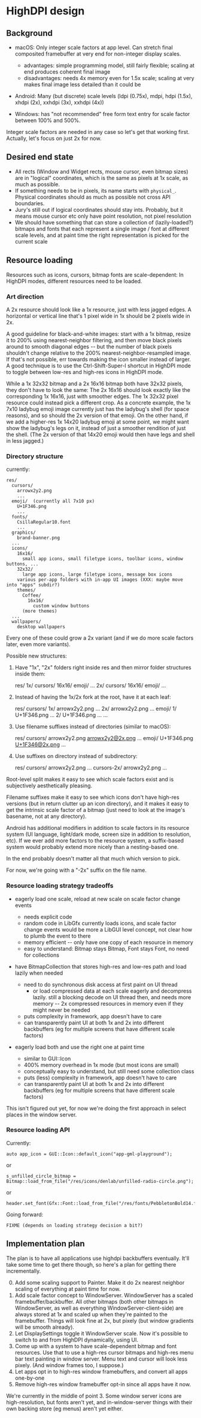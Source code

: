 # HighDPI design

## Background

-   macOS: Only integer scale factors at app level. Can stretch final composited framebuffer at very end for non-integer display scales.

    -   advantages: simple programming model, still fairly flexible; scaling at end produces coherent final image
    -   disadvantages: needs 4x memory even for 1.5x scale; scaling at very makes final image less detailed than it could be

-   Android: Many (but discrete) scale levels (ldpi (0.75x), mdpi, hdpi (1.5x), xhdpi (2x), xxhdpi (3x), xxhdpi (4x))

-   Windows: has "not recommended" free form text entry for scale factor between 100% and 500%.

Integer scale factors are needed in any case so let's get that working first. Actually, let's focus on just 2x for now.

## Desired end state

-   All rects (Window and Widget rects, mouse cursor, even bitmap sizes) are in "logical" coordinates, which is the same as pixels at 1x scale, as much as possible.
-   If something needs to be in pixels, its name starts with `physical_`. Physical coordinates should as much as possible not cross API boundaries.
-   Jury's still out if logical coordinates should stay ints. Probably, but it means mouse cursor etc only have point resolution, not pixel resolution
-   We should have something that can store a collection of (lazily-loaded?) bitmaps and fonts that each represent a single image / font at different scale levels, and at paint time the right representation is picked for the current scale

## Resource loading

Resources such as icons, cursors, bitmap fonts are scale-dependent: In HighDPI modes, different resources need to be loaded.

### Art direction

A 2x resource should look like a 1x resource, just with less jagged edges. A horizontal or vertical line that's 1 pixel wide in 1x should be 2 pixels wide in 2x.

A good guideline for black-and-white images: start with a 1x bitmap, resize it to 200% using nearest-neighbor filtering, and then move black pixels around to smooth diagonal edges -- but the number of black pixels shouldn't change relative to the 200% nearest-neighbor-resampled image. If that's not possible, err towards making the icon smaller instead of larger. A good technique is to use the Ctrl-Shift-Super-I shortcut in HighDPI mode to toggle between low-res and high-res icons in HighDPI mode.

While a 1x 32x32 bitmap and a 2x 16x16 bitmap both have 32x32 pixels, they don't have to look the same: The 2x 16x16 should look exactly like the corresponding 1x 16x16, just with smoother edges. The 1x 32x32 pixel resource could instead pick a different crop. As a concrete example, the 1x 7x10 ladybug emoji image currently just has the ladybug's shell (for space reasons), and so should the 2x version of that emoji. On the other hand, if we add a higher-res 1x 14x20 ladybug emoji at some point, we might want show the ladybug's legs on it, instead of just a smoother rendition of just the shell. (The 2x version of that 14x20 emoji would then have legs and shell in less jagged.)

### Directory structure

currently:

    res/
      cursors/
        arrowx2y2.png
        ...
      emoji/  (currently all 7x10 px)
        U+1F346.png
        ...
      fonts/
        CsillaRegular10.font
        ...
      graphics/
        brand-banner.png
      ...
      icons/
        16x16/
          small app icons, small filetype icons, toolbar icons, window buttons, ...
        32x32/
          large app icons, large filetype icons, message box icons
        various per-app folders with in-app UI images (XXX: maybe move into "apps" subdir?)
        themes/
          Coffee/
            16x16/
              custom window buttons
          (more themes)
      ...
      wallpapers/
        desktop wallpapers

Every one of these could grow a 2x variant (and if we do more scale factors later, even more variants).

Possible new structures:

1. Have "1x", "2x" folders right inside res and then mirror folder structures inside them:

    res/
    1x/
    cursors/
    16x16/
    emoji/
    ...
    2x/
    cursors/
    16x16/
    emoji/
    ...

2. Instead of having the 1x/2x fork at the root, have it at each leaf:

    res/
    cursors/
    1x/
    arrowx2y2.png
    ...
    2x/
    arrowx2y2.png
    ...
    emoji/
    1/
    U+1F346.png
    ...
    2/
    U+1F346.png
    ...
    ...

3. Use filename suffixes instead of directories (similar to macOS):

    res/
    cursors/
    arrowx2y2.png
    arrowx2y2@2x.png
    ...
    emoji/
    U+1F346.png
    U+1F346@2x.png
    ...

4. Use suffixes on directory instead of subdirectory:

    res/
    cursors/
    arrowx2y2.png
    ...
    cursors-2x/
    arrowx2y2.png
    ...

Root-level split makes it easy to see which scale factors exist and is subjectively aesthetically pleasing.

Filename suffixes make it easy to see which icons don't have high-res versions (but in return clutter up an icon directory), and it makes it easy to get the intrinsic scale factor of a bitmap (just need to look at the image's basename, not at any directory).

Android has additional modifiers in addition to scale factors in its resource system (UI language, light/dark mode, screen size in addition to resolution, etc). If we ever add more factors to the resource system, a suffix-based system would probably extend more nicely than a nesting-based one.

In the end probably doesn't matter all that much which version to pick.

For now, we're going with a "-2x" suffix on the file name.

### Resource loading strategy tradeoffs

-   eagerly load one scale, reload at new scale on scale factor change events

    -   needs explicit code
    -   random code in LibGfx currently loads icons, and scale factor change events would be more a LibGUI level concept, not clear how to plumb the event to there

    *   memory efficient -- only have one copy of each resource in memory
    *   easy to understand: Bitmap stays Bitmap, Font stays Font, no need for collections

-   have BitmapCollection that stores high-res and low-res path and load lazily when needed

    -   need to do synchronous disk access at first paint on UI thread
        -   or load compressed data at each scale eagerly and decompress lazily. still a blocking decode on UI thread then, and needs more memory -- 2x compressed resources in memory even if they might never be needed

    *   puts complexity in framework, app doesn't have to care
    *   can transparently paint UI at both 1x and 2x into different backbuffers (eg for multiple screens that have different scale factors)

-   eagerly load both and use the right one at paint time
    -   similar to GUI::Icon
    -   400% memory overhead in 1x mode (but most icons are small)
    *   conceptually easy to understand, but still need some collection class
    *   puts (less) complexity in framework, app doesn't have to care
    *   can transparently paint UI at both 1x and 2x into different backbuffers (eg for multiple screens that have different scale factors)

This isn't figured out yet, for now we're doing the first approach in select places in the window server.

### Resource loading API

Currently:

    auto app_icon = GUI::Icon::default_icon("app-gml-playground");

or

    s_unfilled_circle_bitmap = Bitmap::load_from_file("/res/icons/denlab/unfilled-radio-circle.png");

or

    header.set_font(Gfx::Font::load_from_file("/res/fonts/PebbletonBold14.font"));

Going forward:

    FIXME (depends on loading strategy decision a bit?)

## Implementation plan

The plan is to have all applications use highdpi backbuffers eventually. It'll take some time to get there though, so here's a plan for getting there incrementally.

0. Add some scaling support to Painter. Make it do 2x nearest neighbor scaling of everything at paint time for now.
1. Add scale factor concept to WindowServer. WindowServer has a scaled framebuffer/backbuffer. All other bitmaps (both other bitmaps in WindowServer, as well as everything WindowServer-client-side) are always stored at 1x and scaled up when they're painted to the framebuffer. Things will look fine at 2x, but pixely (but window gradients will be smooth already).
2. Let DisplaySettings toggle it WindowServer scale. Now it's possible to switch to and from HighDPI dynamically, using UI.
3. Come up with a system to have scale-dependent bitmap and font resources. Use that to use a high-res cursor bitmaps and high-res menu bar text painting in window server. Menu text and cursor will look less pixely. (And window frames too, I suppose.)
4. Let apps opt in to high-res window framebuffers, and convert all apps one-by-one
5. Remove high-res window framebuffer opt-in since all apps have it now.

We're currently in the middle of point 3. Some window server icons are high-resolution, but fonts aren't yet, and in-window-server things with their own backing store (eg menus) aren't yet either.
